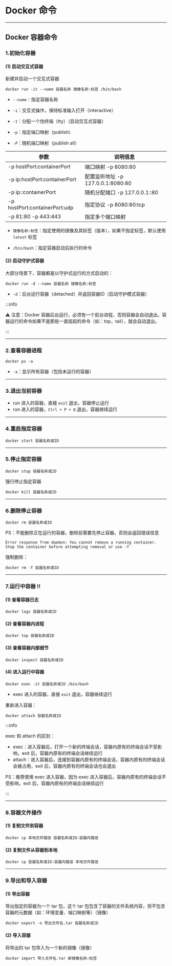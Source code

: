 # Docker 命令

---

## Docker 容器命令

### 1.初始化容器

#### (1) 启动交互式容器

新建并启动一个交互式容器

```shell
docker run -it --name 容器名称 镜像名称:标签 /bin/bash
```

- `--name`：指定容器名称

- `-i`：交互式操作，保持标准输入打开（interactive）
- `-t`：分配一个伪终端（tty）（启动交互式容器）

- `-p`：指定端口映射（publish）
- `-P`：随机端口映射（publish all）

| 参数                            | 说明信息                        |
|-------------------------------|-----------------------------|
| -p hostPort:containerPort     | 端口映射 -p 8080:80             |
| -p ip:hostPort:containerPort  | 配置监听地址 -p 127.0.0.1:8080:80 |
| -p ip::containerPort          | 随机分配端口 -p 127.0.0.1::80     |
| -p hostPort:containerPort:udp | 指定协议 -p 8080:80:tcp         |
| -p 81:80 -p 443:443           | 指定多个端口映射                    |

- `镜像名称:标签`：指定使用的镜像及其标签（版本），如果不指定标签，默认使用 `latest` 标签

- `/bin/bash`：指定容器启动后执行的命令

#### (2) 启动守护式容器

大部分场景下，容器都是以守护式运行的方式启动的：

```shell    
docker run -d --name 容器名称 镜像名称:标签
```

- `-d`：后台运行容器（detached）并返回容器ID（启动守护模式容器）

:::info

⚠️ 注意：Docker 容器后台运行，必须有一个前台进程，否则容器会自动退出。容器运行的命令如果不是那些一直挂起的命令（如：top，tail），就会自动退出。

:::

---

### 2.查看容器进程

```shell
docker ps -a
```

- `-a`：显示所有容器（包括未运行的容器）

---

### 3.退出当前容器

- run 进入的容器，直接 `exit` 退出，容器停止运行
- run 进入的容器，`Ctrl + P + Q` 退出，容器继续运行

---

### 4.重启指定容器

```shell
docker start 容器名称或ID
```

---

### 5.停止指定容器

```shell
docker stop 容器名称或ID
```

强行停止指定容器

```shell
docker kill 容器名称或ID
```

---

### 6.删除停止容器

```shell
docker rm 容器名称或ID
```

PS：不能删除正在运行的容器，删除前需要先停止容器，否则会返回错误信息

```text
Error response from daemon: You cannot remove a running container. Stop the container before attempting removal or use -f
```

强制删除：

```shell
docker rm -f 容器名称或ID
```

---

### 7.运行中容器 ‼️

#### (1) 查看容器日志

```shell
docker logs 容器名称或ID
```

#### (2) 查看容器内进程

```shell
docker top 容器名称或ID
```

#### (3) 查看容器内部细节

```shell
docker inspect 容器名称或ID
```

#### (4) 进入运行中容器

```shell
docker exec -it 容器名称或ID /bin/bash
```

- exec 进入的容器，直接 `exit` 退出，容器继续运行

重新进入容器：

```shell
docker attach 容器名称或ID
```

:::info

exec 和 attach 的区别：

- exec：进入容器后，打开一个新的终端会话，容器内原有的终端会话不受影响，exit 后，容器内原有的终端会话继续运行
- attach：进入容器后，连接到容器内原有的终端会话，容器内原有的终端会话会被占用，exit 后，容器内原有的终端会话也会退出

PS：推荐使用 exec 进入容器，因为 exec 进入容器后，容器内原有的终端会话不受影响，exit 后，容器内原有的终端会话继续运行

:::

---

### 8.容器文件操作

#### (1) 复制文件到容器

```shell   
docker cp 本地文件路径 容器名称或ID:容器内路径
```

#### (2) 复制文件从容器到本地

```shell
docker cp 容器名称或ID:容器内路径 本地文件路径
```

---

### 9.导出和导入容器

#### (1) 导出容器

导出指定的容器为一个 tar 包，这个 tar 包包含了容器的文件系统内容，但不包含容器的元数据（如：环境变量、端口映射等）（镜像）

```shell
docker export -o 导出文件名.tar 容器名称或ID
```

#### (2) 导入容器

将导出的 tar 包导入为一个新的镜像（镜像）

```shell
docker import 导入文件名.tar 新镜像名称:标签
```